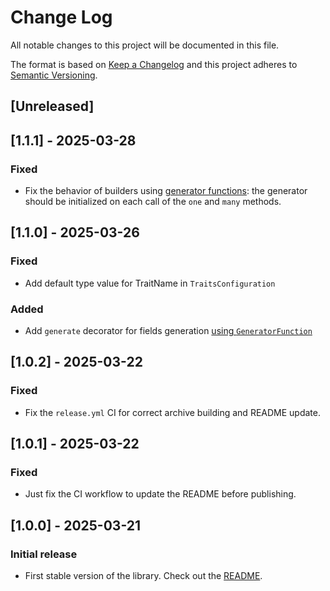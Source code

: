 # Change Log
All notable changes to this project will be documented in this file.

The format is based on [Keep a Changelog](http://keepachangelog.com/)
and this project adheres to [Semantic Versioning](http://semver.org/).

## [Unreleased]

## [1.1.1] - 2025-03-28
### Fixed
- Fix the behavior of builders using [generator functions](https://github.com/Stivooo/mimicry-js/tree/main?tab=readme-ov-file#using-generatorfunction-to-create-fields): the generator should be initialized on each call of the `one` and `many` methods.

## [1.1.0] - 2025-03-26
### Fixed
- Add default type value for TraitName in `TraitsConfiguration`

### Added
- Add `generate` decorator for fields generation [using `GeneratorFunction`](https://github.com/Stivooo/mimicry-js/tree/main?tab=readme-ov-file#using-generatorfunction-to-create-fields)

## [1.0.2] - 2025-03-22
### Fixed
- Fix the `release.yml` CI for correct archive building and README update.

## [1.0.1] - 2025-03-22
### Fixed
- Just fix the CI workflow to update the README before publishing.

## [1.0.0] - 2025-03-21
### Initial release
- First stable version of the library. Check out the [README](https://github.com/Stivooo/mimicry-js?tab=readme-ov-file#mimicry-js).
